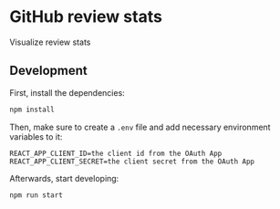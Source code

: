 # GitHub review stats

Visualize review stats

## Development

First, install the dependencies:

```sh
npm install
```

Then, make sure to create a `.env` file and add necessary environment variables to it:

```text
REACT_APP_CLIENT_ID=the client id from the OAuth App
REACT_APP_CLIENT_SECRET=the client secret from the OAuth App
```

Afterwards, start developing:

```sh
npm run start
```
